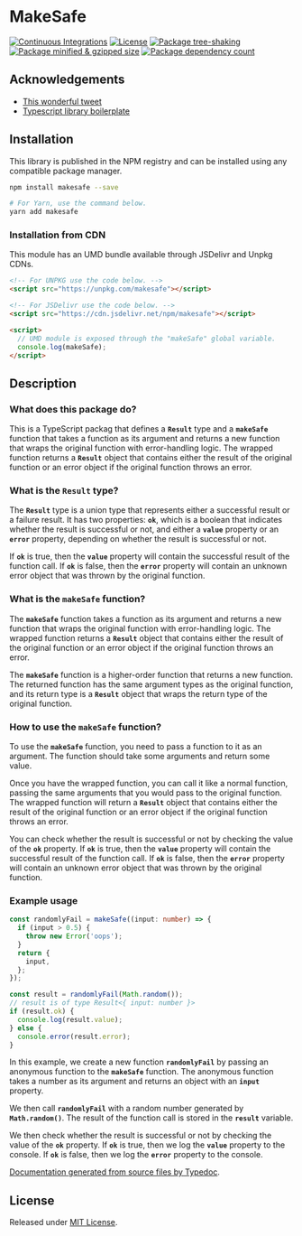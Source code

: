 # MakeSafe

[![Continuous Integrations](https://github.com/goldsrc/makesafe/actions/workflows/continuous-integrations.yaml/badge.svg?branch=main)](https://github.com/goldsrc/makesafe/actions/workflows/continuous-integrations.yaml)
[![License](https://badgen.net/github/license/goldsrc/makesafe)](./LICENSE)
[![Package tree-shaking](https://badgen.net/bundlephobia/tree-shaking/makesafe)](https://bundlephobia.com/package/makesafe)
[![Package minified & gzipped size](https://badgen.net/bundlephobia/minzip/makesafe)](https://bundlephobia.com/package/makesafe)
[![Package dependency count](https://badgen.net/bundlephobia/dependency-count/makesafe)](https://bundlephobia.com/package/makesafe)

## Acknowledgements

- [This wonderful tweet](https://twitter.com/mattpocockuk/status/1633064377518628866)
- [Typescript library boilerplate](https://github.com/VitorLuizC/typescript-library-boilerplate)

## Installation

This library is published in the NPM registry and can be installed using any compatible package manager.

```sh
npm install makesafe --save

# For Yarn, use the command below.
yarn add makesafe
```

### Installation from CDN

This module has an UMD bundle available through JSDelivr and Unpkg CDNs.

```html
<!-- For UNPKG use the code below. -->
<script src="https://unpkg.com/makesafe"></script>

<!-- For JSDelivr use the code below. -->
<script src="https://cdn.jsdelivr.net/npm/makesafe"></script>

<script>
  // UMD module is exposed through the "makeSafe" global variable.
  console.log(makeSafe);
</script>
```

## Description

### **What does this package do?**

This is a TypeScript packag that defines a **`Result`** type and a
**`makeSafe`** function that takes a function as its argument and returns a new
function that wraps the original function with error-handling logic. The wrapped
function returns a **`Result`** object that contains either the result of the
original function or an error object if the original function throws an error.

### **What is the `Result` type?**

The **`Result`** type is a union type that represents either a successful result
or a failure result. It has two properties: **`ok`**, which is a boolean that
indicates whether the result is successful or not, and either a **`value`**
property or an **`error`** property, depending on whether the result is
successful or not.

If **`ok`** is true, then the **`value`** property will contain the successful
result of the function call. If **`ok`** is false, then the **`error`** property
will contain an unknown error object that was thrown by the original function.

### **What is the `makeSafe` function?**

The **`makeSafe`** function takes a function as its argument and returns a new
function that wraps the original function with error-handling logic. The wrapped
function returns a **`Result`** object that contains either the result of the
original function or an error object if the original function throws an error.

The **`makeSafe`** function is a higher-order function that returns a new
function. The returned function has the same argument types as the original
function, and its return type is a **`Result`** object that wraps the return
type of the original function.

### **How to use the `makeSafe` function?**

To use the **`makeSafe`** function, you need to pass a function to it as an
argument. The function should take some arguments and return some value.

Once you have the wrapped function, you can call it like a normal function,
passing the same arguments that you would pass to the original function. The
wrapped function will return a **`Result`** object that contains either the
result of the original function or an error object if the original function
throws an error.

You can check whether the result is successful or not by checking the value of
the **`ok`** property. If **`ok`** is true, then the **`value`** property will
contain the successful result of the function call. If **`ok`** is false, then
the **`error`** property will contain an unknown error object that was thrown by
the original function.

### **Example usage**

```ts
const randomlyFail = makeSafe((input: number) => {
  if (input > 0.5) {
    throw new Error('oops');
  }
  return {
    input,
  };
});

const result = randomlyFail(Math.random());
// result is of type Result<{ input: number }>
if (result.ok) {
  console.log(result.value);
} else {
  console.error(result.error);
}
```

In this example, we create a new function **`randomlyFail`** by passing an
anonymous function to the **`makeSafe`** function. The anonymous function takes
a number as its argument and returns an object with an **`input`** property.

We then call **`randomlyFail`** with a random number generated by
**`Math.random()`**. The result of the function call is stored in the
**`result`** variable.

We then check whether the result is successful or not by checking the value of
the **`ok`** property. If **`ok`** is true, then we log the **`value`** property
to the console. If **`ok`** is false, then we log the **`error`** property to
the console.

[Documentation generated from source files by Typedoc](./docs/README.md).

## License

Released under [MIT License](./LICENSE).
